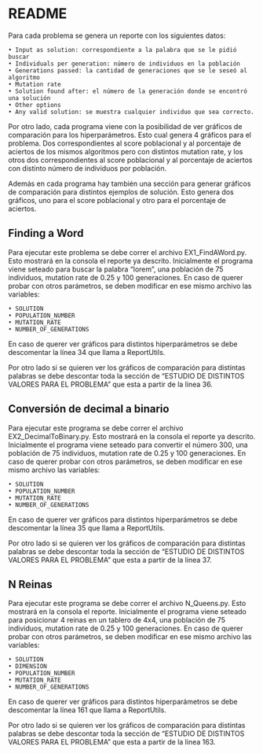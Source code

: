 # README

Para cada problema se genera un reporte con los siguientes datos:

    • Input as solution: correspondiente a la palabra que se le pidió buscar
    • Individuals per generation: número de individuos en la población
    • Generations passed: la cantidad de generaciones que se le seseó al algoritmo
    • Mutation rate
    • Solution found after: el número de la generación donde se encontró una solución
    • Other options
    • Any valid solution: se muestra cualquier individuo que sea correcto.

Por otro lado, cada programa viene con la posibilidad de ver gráficos de comparación para los hiperparámetros. Esto cual genera 4 gráficos para el problema. Dos correspondientes al score poblacional y al porcentaje de aciertos de los mismos algoritmos pero con distintos mutation rate, y los otros dos correspondientes al score poblacional y al porcentaje de aciertos con distinto número de individuos por población.

Además en cada programa hay también una sección para generar gráficos de comparación para distintos ejemplos de solución. Esto genera dos gráficos, uno para el score poblacional y otro para el porcentaje de aciertos.

## Finding a Word

Para ejecutar este problema se debe correr el archivo EX1_FindAWord.py. Esto mostrará en la consola el reporte ya descrito. Inicialmente el programa viene seteado para buscar la palabra “lorem”, una población de 75 individuos, mutation rate de 0.25 y 100 generaciones. En caso de querer probar con otros parámetros, se deben modificar en ese mismo archivo las variables:

    • SOLUTION
    • POPULATION_NUMBER
    • MUTATION_RATE
    • NUMBER_OF_GENERATIONS

En caso de querer ver gráficos para distintos hiperparámetros se debe descomentar la línea 34 que llama a ReportUtils.

Por otro lado si se quieren ver los gráficos de comparación para distintas palabras se debe descontar toda la sección de “ESTUDIO DE DISTINTOS VALORES PARA EL PROBLEMA” que esta a partir de la linea 36.

## Conversión de decimal a binario

Para ejecutar este programa se debe correr el archivo EX2_DecimalToBinary.py. Esto mostrará en la consola el reporte ya descrito. Inicialmente el programa viene seteado para convertir el número 300, una población de 75 individuos, mutation rate de 0.25 y 100 generaciones. En caso de querer probar con otros parámetros, se deben modificar en ese mismo archivo las variables:

    • SOLUTION
    • POPULATION_NUMBER
    • MUTATION_RATE
    • NUMBER_OF_GENERATIONS

En caso de querer ver gráficos para distintos hiperparámetros se debe descomentar la línea 35 que llama a ReportUtils.

Por otro lado si se quieren ver los gráficos de comparación para distintas palabras se debe descontar toda la sección de “ESTUDIO DE DISTINTOS VALORES PARA EL PROBLEMA” que esta a partir de la linea 37.

## N Reinas

Para ejecutar este programa se debe correr el archivo N_Queens.py. Esto mostrará en la consola el reporte. Inicialmente el programa viene seteado para posicionar 4 reinas en un tablero de 4x4, una población de 75 individuos, mutation rate de 0.25 y 100 generaciones. En caso de querer probar con otros parámetros, se deben modificar en ese mismo archivo las variables:

    • SOLUTION
    • DIMENSION
    • POPULATION_NUMBER
    • MUTATION_RATE
    • NUMBER_OF_GENERATIONS

En caso de querer ver gráficos para distintos hiperparámetros se debe descomentar la línea 161 que llama a ReportUtils.

Por otro lado si se quieren ver los gráficos de comparación para distintas palabras se debe descontar toda la sección de “ESTUDIO DE DISTINTOS VALORES PARA EL PROBLEMA” que esta a partir de la linea 163.